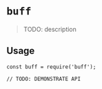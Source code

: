 # `buff`

> TODO: description

## Usage

```
const buff = require('buff');

// TODO: DEMONSTRATE API
```

